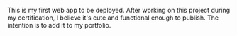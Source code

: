 This is my first web app to be deployed. After working on this project during my certification, I believe it's cute and functional enough to publish. The intention is to add it to my portfolio.
